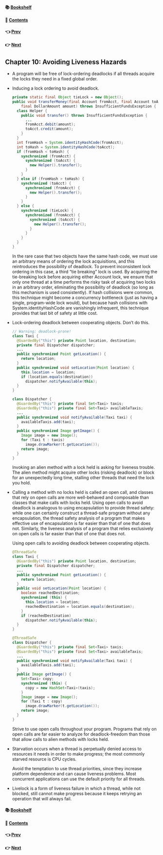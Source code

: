 #### &#x1F4DA; [Bookshelf](../)
#### &#x1F4DC; [Contents](./README.md#contents)
#### &#x1F448; [Prev](./Ch09_GUI_Applications.md)
#### &#x1F449; [Next](./Ch11_Performance_and_Scalability.md)

## Chapter 10: Avoiding Liveness Hazards

- A program will be free of lock-ordering deadlocks if all threads acquire the locks they need in a fixed global order.

- Inducing a lock ordering to avoid deadlock.
  ```java
  private static final Object tieLock = new Object();
  public void transferMoney(final Account fromAcct, final Account toAcct,
      final DollarAmount amount) throws InsufficientFundsException {
    class Helper {
      public void transfer() throws InsufficientFundsException {
        ...
        fromAcct.debit(amount);
        toAcct.credit(amount);
      }
    }
    int fromHash = System.identityHashCode(fromAcct);
    int toHash = System.identityHashCode(toAcct);
    if (fromHash < toHash) {
      synchronized (fromAcct) {
        synchronized (toAcct) {
          new Helper().transfer();
        }
      }
    } else if (fromHash > toHash) {
      synchronized (toAcct) {
        synchronized (fromAcct) {
          new Helper().transfer();
        }
      }
    } else {
      synchronized (tieLock) {
        synchronized (fromAcct) {
          synchronized (toAcct) {
            new Helper().transfer();
          }
        }
      }
    }
  }
  ```

	In the rare case that two objects have the same hash code, we must use an arbitrary means of ordering the lock acquisitions, and this reintroduces the possibility of deadlock. To prevent inconsistent lock ordering in this case, a third “tie breaking” lock is used. By acquiring the tie-breaking lock before acquiring either Account lock, we ensure that only one thread at a time performs the risky task of acquiring two locks in an arbitrary order, eliminating the possibility of deadlock (so long as this mechanism is used consistently). If hash collisions were common, this technique might become a concurrency bottleneck (just as having a single, program-wide lock would), but because hash collisions with System.identityHashCode are vanishingly infrequent, this technique provides that last bit of safety at little cost.

- Lock-ordering deadlock between cooperating objects. Don’t do this.
  ```java
  // Warning: deadlock-prone!
  class Taxi {
    @GuardedBy("this") private Point location, destination;
    private final Dispatcher dispatcher;
    ...
    public synchronized Point getLocation() {
      return location;
    }
    public synchronized void setLocation(Point location) {
      this.location = location;
      if (location.equals(destination))
        dispatcher.notifyAvailable(this);
    }
  }

  class Dispatcher {
    @GuardedBy("this") private final Set<Taxi> taxis;
    @GuardedBy("this") private final Set<Taxi> availableTaxis;
    ...
    public synchronized void notifyAvailable(Taxi taxi) {
      availableTaxis.add(taxi);
    }
    public synchronized Image getImage() {
      Image image = new Image();
      for (Taxi t : taxis)
        image.drawMarker(t.getLocation());
      return image;
    }
  }
  ```

	Invoking an alien method with a lock held is asking for liveness trouble. The alien method might acquire other locks (risking deadlock) or block for an unexpectedly long time, stalling other threads that need the lock you hold.

- Calling a method with no locks held is called an open call, and classes that rely on open calls are more well-behaved and composable than classes that make calls with locks held. Using open calls to avoid deadlock is analogous to using encapsulation to provide thread safety: while one can certainly construct a thread-safe program without any encapsulation, the thread safety analysis of a program that makes effective use of encapsulation is far easier than that of one that does not. Similarly, the liveness analysis of a program that relies exclusively on open calls is far easier than that of one that does not.

	Using open calls to avoiding deadlock between cooperating objects.
  ```java
  @ThreadSafe
  class Taxi {
    @GuardedBy("this") private Point location, destination;
    private final Dispatcher dispatcher;
    ...
    public synchronized Point getLocation() {
      return location;
    }
    public void setLocation(Point location) {
      boolean reachedDestination;
      synchronized (this) {
        this.location = location;
        reachedDestination = location.equals(destination);
      }
      if (reachedDestination)
        dispatcher.notifyAvailable(this);
    }
  }

  @ThreadSafe
  class Dispatcher {
    @GuardedBy("this") private final Set<Taxi> taxis;
    @GuardedBy("this") private final Set<Taxi> availableTaxis;
    ...
    public synchronized void notifyAvailable(Taxi taxi) {
      availableTaxis.add(taxi);
    }
    public Image getImage() {
      Set<Taxi> copy;
      synchronized (this) {
        copy = new HashSet<Taxi>(taxis);
      }
      Image image = new Image();
      for (Taxi t : copy)
        image.drawMarker(t.getLocation());
      return image;
    }
  }
  ```

	Strive to use open calls throughout your program. Programs that rely on open calls are far easier to analyze for deadlock-freedom than those that allow calls to alien methods with locks held.

- Starvation occurs when a thread is perpetually denied access to resources it needs in order to make progress; the most commonly starved resource is CPU cycles.

	Avoid the temptation to use thread priorities, since they increase platform dependence and can cause liveness problems. Most concurrent applications can use the default priority for all threads.

- Livelock is a form of liveness failure in which a thread, while not blocked, still cannot make progress because it keeps retrying an operation that will always fail.

#### &#x1F4DA; [Bookshelf](../)
#### &#x1F4DC; [Contents](./README.md#contents)
#### &#x1F448; [Prev](./Ch09_GUI_Applications.md)
#### &#x1F449; [Next](./Ch11_Performance_and_Scalability.md)